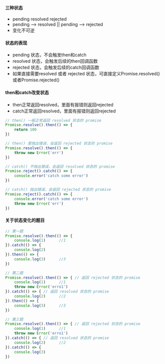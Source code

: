 #### 三种状态
- pending resolved rejected
- pending --> resolved || pending --> rejected
- 变化不可逆

#### 状态的表现
- pending 状态，不会触发then和catch
- resolved 状态，会触发后续的then回调函数
- rejected 状态，会触发后续的catch回调函数
- 如果直接需要resolved 或者 rejected 状态，可直接定义Promise.resolved() 或者Promise.rejected()

#### then和catch改变状态
- then正常返回resolved，里面有报错则返回rejected
- catch正常返回resolved，里面有报错则返回rejected

```js
// then() 一般正常返回 resolved 状态的 promise
Promise.resolve().then(() => {
    return 100
})

// then() 里抛出错误，会返回 rejected 状态的 promise
Promise.resolve().then(() => {
    throw new Error('err')
})

// catch() 不抛出错误，会返回 resolved 状态的 promise
Promise.reject().catch(() => {
    console.error('catch some error')
})

// catch() 抛出错误，会返回 rejected 状态的 promise
Promise.reject().catch(() => {
    console.error('catch some error')
    throw new Error('err')
})
```

#### 关于状态变化的题目

```js
// 第一题
Promise.resolve().then(() => {
    console.log(1)      //1
}).catch(() => {
    console.log(2)      
}).then(() => {
    console.log(3)      //3
})

// 第二题
Promise.resolve().then(() => { // 返回 rejected 状态的 promise
    console.log(1)      //1
    throw new Error('erro1')
}).catch(() => { // 返回 resolved 状态的 promise
    console.log(2)      //2
}).then(() => {
    console.log(3)      //3
})

// 第三题
Promise.resolve().then(() => { // 返回 rejected 状态的 promise
    console.log(1)      //1
    throw new Error('erro1')
}).catch(() => { // 返回 resolved 状态的 promise
    console.log(2)      //2
}).catch(() => {
    console.log(3)
})
```